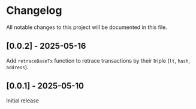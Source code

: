 # Changelog

All notable changes to this project will be documented in this file.

## [0.0.2] - 2025-05-16

Add `retraceBaseTx` function to retrace transactions by their triple (`lt`, `hash`, `address`).

## [0.0.1] - 2025-05-10

Initial release

